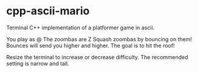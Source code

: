 # cpp-ascii-mario
Terminal C++ implementation of a platformer game in ascii.

You play as @
The zoombas are Z
Squash zoombas by bouncing on them!
Bounces will send you higher and higher.
The goal is to hit the roof!

Resize the terminal to increase or decrease difficulty.
The recommended setting is narrow and tall.
